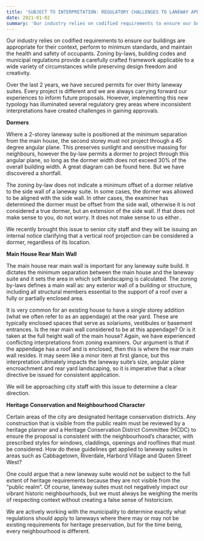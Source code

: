 ```yaml
---
title: 'SUBJECT TO INTERPRETATION: REGULATORY CHALLENGES TO LANEWAY APPROVALS'
date: 2021-01-02
summary: 'Our industry relies on codified requirements to ensure our buildings are appropriate for their context, perform to minimum standards, and maintain the health and safety of occupants. Zoning by-laws, building codes and municipal regulations provide a carefully crafted framework applicable to a wide variety of circumstances while preserving design freedom and creativity'
---
```


Our industry relies on codified requirements to ensure our buildings are appropriate for their context, perform to minimum standards, and maintain the health and safety of occupants. Zoning by-laws, building codes and municipal regulations provide a carefully crafted framework applicable to a wide variety of circumstances while preserving design freedom and creativity.

Over the last 2 years, we have secured permits for over thirty laneway suites. Every project is different and we are always carrying forward our experiences to inform future proposals. However, implementing this new typology has illuminated several regulatory grey areas where inconsistent interpretations have created challenges in gaining approvals.

**Dormers**

Where a 2-storey laneway suite is positioned at the minimum separation from the main house, the second storey must not project through a 45 degree angular plane. This preserves sunlight and sensitive massing for neighbours, however the by-law permits a dormer to project through this angular plane, so long as the dormer width does not exceed 30% of the overall building width. A great diagram can be found here. But we have discovered a shortfall.

The zoning by-law does not indicate a minimum offset of a dormer relative to the side wall of a laneway suite. In some cases, the dormer was allowed to be aligned with the side wall. In other cases, the examiner has determined the dormer must be offset from the side wall, otherwise it is not considered a true dormer, but an extension of the side wall. If that does not make sense to you, do not worry. It does not make sense to us either..

We recently brought this issue to senior city staff and they will be issuing an internal notice clarifying that a vertical roof projection can be considered a dormer, regardless of its location.

**Main House Rear Main Wall**

The main house rear main wall is important for any laneway suite build. It dictates the minimum separation between the main house and the laneway suite and it sets the area in which soft landscaping is calculated. The zoning by-laws defines a main wall as: any exterior wall of a building or structure, including all structural members essential to the support of a roof over a fully or partially enclosed area.

It is very common for an existing house to have a single storey addition (what we often refer to as an appendage) at the rear yard. These are typically enclosed spaces that serve as solariums, vestibules or basement entrances. Is the rear main wall considered to be at this appendage? Or is it taken at the full height wall of the main house? Again, we have experienced conflicting interpretations from zoning examiners. Our argument is that if the appendage has a roof and is enclosed, then this is where the rear main wall resides. It may seem like a minor item at first glance, but this interpretation ultimately impacts the laneway suite’s size, angular plane encroachment and rear yard landscaping, so it is imperative that a clear directive be issued for consistent application.

We will be approaching city staff with this issue to determine a clear direction.

**Heritage Conservation and Neighbourhood Character**

Certain areas of the city are designated heritage conservation districts. Any construction that is visible from the public realm must be reviewed by a heritage planner and a Heritage Conservation District Committee (HCDC) to ensure the proposal is consistent with the neighbourhood’s character, with prescribed styles for windows, claddings, openings and rooflines that must be considered. How do these guidelines get applied to laneway suites in areas such as Cabbagetown, Riverdale, Harbord Village and Queen Street West?

One could argue that a new laneway suite would not be subject to the full extent of heritage requirements because they are not visible from the “public realm”. Of course, laneway suites must not negatively impact our vibrant historic neighbourhoods, but we must always be weighing the merits of respecting context without creating a false sense of historicism.

We are actively working with the municipality to determine exactly what regulations should apply to laneways where there may or may not be existing requirements for heritage preservation, but for the time being, every neighbourhood is different.
